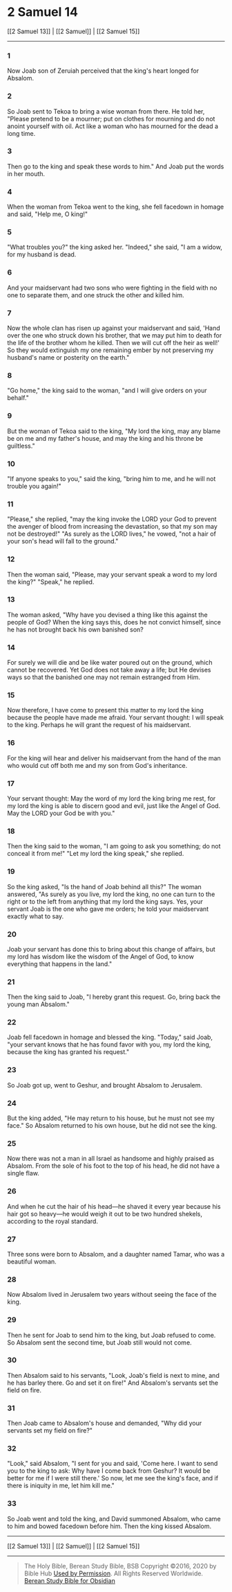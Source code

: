 # 2 Samuel 14

[[2 Samuel 13]] | [[2 Samuel]] | [[2 Samuel 15]]

---

### 1
Now Joab son of Zeruiah perceived that the king's heart longed for Absalom.

### 2
So Joab sent to Tekoa to bring a wise woman from there. He told her, "Please pretend to be a mourner; put on clothes for mourning and do not anoint yourself with oil. Act like a woman who has mourned for the dead a long time.

### 3
Then go to the king and speak these words to him." And Joab put the words in her mouth.

### 4
When the woman from Tekoa went to the king, she fell facedown in homage and said, "Help me, O king!"

### 5
"What troubles you?" the king asked her. "Indeed," she said, "I am a widow, for my husband is dead.

### 6
And your maidservant had two sons who were fighting in the field with no one to separate them, and one struck the other and killed him.

### 7
Now the whole clan has risen up against your maidservant and said, 'Hand over the one who struck down his brother, that we may put him to death for the life of the brother whom he killed. Then we will cut off the heir as well!' So they would extinguish my one remaining ember by not preserving my husband's name or posterity on the earth."

### 8
"Go home," the king said to the woman, "and I will give orders on your behalf."

### 9
But the woman of Tekoa said to the king, "My lord the king, may any blame be on me and my father's house, and may the king and his throne be guiltless."

### 10
"If anyone speaks to you," said the king, "bring him to me, and he will not trouble you again!"

### 11
"Please," she replied, "may the king invoke the LORD your God to prevent the avenger of blood from increasing the devastation, so that my son may not be destroyed!" "As surely as the LORD lives," he vowed, "not a hair of your son's head will fall to the ground."

### 12
Then the woman said, "Please, may your servant speak a word to my lord the king?" "Speak," he replied.

### 13
The woman asked, "Why have you devised a thing like this against the people of God? When the king says this, does he not convict himself, since he has not brought back his own banished son?

### 14
For surely we will die and be like water poured out on the ground, which cannot be recovered. Yet God does not take away a life; but He devises ways so that the banished one may not remain estranged from Him.

### 15
Now therefore, I have come to present this matter to my lord the king because the people have made me afraid. Your servant thought: I will speak to the king. Perhaps he will grant the request of his maidservant.

### 16
For the king will hear and deliver his maidservant from the hand of the man who would cut off both me and my son from God's inheritance.

### 17
Your servant thought: May the word of my lord the king bring me rest, for my lord the king is able to discern good and evil, just like the Angel of God. May the LORD your God be with you."

### 18
Then the king said to the woman, "I am going to ask you something; do not conceal it from me!" "Let my lord the king speak," she replied.

### 19
So the king asked, "Is the hand of Joab behind all this?" The woman answered, "As surely as you live, my lord the king, no one can turn to the right or to the left from anything that my lord the king says. Yes, your servant Joab is the one who gave me orders; he told your maidservant exactly what to say.

### 20
Joab your servant has done this to bring about this change of affairs, but my lord has wisdom like the wisdom of the Angel of God, to know everything that happens in the land."

### 21
Then the king said to Joab, "I hereby grant this request. Go, bring back the young man Absalom."

### 22
Joab fell facedown in homage and blessed the king. "Today," said Joab, "your servant knows that he has found favor with you, my lord the king, because the king has granted his request."

### 23
So Joab got up, went to Geshur, and brought Absalom to Jerusalem.

### 24
But the king added, "He may return to his house, but he must not see my face." So Absalom returned to his own house, but he did not see the king.

### 25
Now there was not a man in all Israel as handsome and highly praised as Absalom. From the sole of his foot to the top of his head, he did not have a single flaw.

### 26
And when he cut the hair of his head—he shaved it every year because his hair got so heavy—he would weigh it out to be two hundred shekels, according to the royal standard.

### 27
Three sons were born to Absalom, and a daughter named Tamar, who was a beautiful woman.

### 28
Now Absalom lived in Jerusalem two years without seeing the face of the king.

### 29
Then he sent for Joab to send him to the king, but Joab refused to come. So Absalom sent the second time, but Joab still would not come.

### 30
Then Absalom said to his servants, "Look, Joab's field is next to mine, and he has barley there. Go and set it on fire!" And Absalom's servants set the field on fire.

### 31
Then Joab came to Absalom's house and demanded, "Why did your servants set my field on fire?"

### 32
"Look," said Absalom, "I sent for you and said, 'Come here. I want to send you to the king to ask: Why have I come back from Geshur? It would be better for me if I were still there.' So now, let me see the king's face, and if there is iniquity in me, let him kill me."

### 33
So Joab went and told the king, and David summoned Absalom, who came to him and bowed facedown before him. Then the king kissed Absalom.

---

[[2 Samuel 13]] | [[2 Samuel]] | [[2 Samuel 15]]

---

> The Holy Bible, Berean Study Bible, BSB
> Copyright &copy;2016, 2020 by Bible Hub
> [Used by Permission](https://berean.bible/terms.htm). All Rights Reserved Worldwide.
> [Berean Study Bible for Obsidian](https://github.com/gapmiss/berean-study-bible-for-obsidian)

